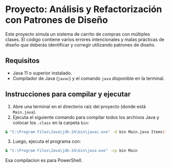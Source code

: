 # Proyecto: Análisis y Refactorización con Patrones de Diseño

Este proyecto simula un sistema de carrito de compras con múltiples clases. El código contiene varios errores intencionales y malas prácticas de diseño que deberás identificar y corregir utilizando patrones de diseño.

## Requisitos

- Java 11 o superior instalado.
- Compilador de Java (`javac`) y el comando `java` disponible en la terminal.

## Instrucciones para compilar y ejecutar

1. Abre una terminal en el directorio raíz del proyecto (donde está `Main.java`).
2. Ejecuta el siguiente comando para compilar todos los archivos Java y colocar los `.class` en la carpeta `bin`:

```bash
& "C:\Program Files\Java\jdk-24\bin\javac.exe" -d bin Main.java Items\*.java Services\*.java
```
3. Luego, ejecuta el programa con:

```bash
& "C:\Program Files\Java\jdk-24\bin\java.exe" -cp bin Main
```

Esa compilacion es para PowerShell.